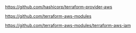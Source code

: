 https://github.com/hashicorp/terraform-provider-aws

https://github.com/terraform-aws-modules

https://github.com/terraform-aws-modules/terraform-aws-iam
